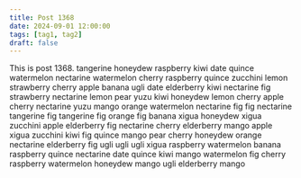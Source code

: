 ```yaml
---
title: Post 1368
date: 2024-09-01 12:00:00
tags: [tag1, tag2]
draft: false
---
```

This is post 1368.
tangerine
honeydew
raspberry
kiwi
date
quince
watermelon
nectarine
watermelon
cherry
raspberry
quince
zucchini
lemon
strawberry
cherry
apple
banana
ugli
date
elderberry
kiwi
nectarine
fig
strawberry
nectarine
lemon
pear
yuzu
kiwi
honeydew
lemon
cherry
apple
cherry
nectarine
yuzu
mango
orange
watermelon
nectarine
fig
fig
nectarine
tangerine
fig
tangerine
fig
orange
fig
banana
xigua
honeydew
xigua
zucchini
apple
elderberry
fig
nectarine
cherry
elderberry
mango
apple
xigua
zucchini
kiwi
fig
quince
mango
pear
cherry
honeydew
orange
nectarine
elderberry
fig
ugli
ugli
ugli
xigua
raspberry
watermelon
banana
raspberry
quince
nectarine
date
quince
kiwi
mango
watermelon
fig
cherry
raspberry
watermelon
honeydew
mango
ugli
elderberry
mango
